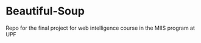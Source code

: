 # Beautiful-Soup

Repo for the final project for web intelligence course in the MIIS program at UPF
